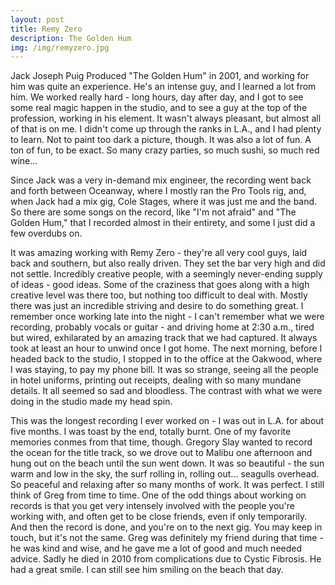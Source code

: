 ```yaml
---
layout: post
title: Remy Zero 
description: The Golden Hum
img: /img/remyzero.jpg
---
```


Jack Joseph Puig Produced "The Golden Hum" in 2001, and working for him was quite an experience. He's an intense guy, and I learned a lot from him. We worked really hard - long hours, day after day, and I got to see some real magic happen in the studio, and to see a guy at the top of the profession, working in his element. It wasn't always pleasant, but almost all of that is on me. I didn't come up through the ranks in L.A., and I had plenty to learn. Not to paint too dark a picture, though. It was also a lot of fun. A ton of fun, to be exact. So many crazy parties, so much sushi, so much red wine...

Since Jack was a very in-demand mix engineer, the recording went back and forth between Oceanway, where I mostly ran the Pro Tools rig, and, when Jack had a mix gig, Cole Stages, where it was just me and the band. So there are some songs on the record, like "I'm not afraid" and "The Golden Hum," that I recorded almost in their entirety, and some I just did a few overdubs on.

It was amazing working with Remy Zero - they're all very cool guys, laid back and southern, but also really driven. They set the bar very high and did not settle. Incredibly creative people, with a seemingly never-ending supply of ideas - good ideas. Some of the craziness that goes along with a high creative level was there too, but nothing too difficult to deal with. Mostly there was just an incredible striving and desire to do something great. I remember once working late into the night - I can't remember what we were recording, probably vocals or guitar - and driving home at 2:30 a.m., tired but wired, exhilarated by an amazing track that we had captured. It always took at least an hour to unwind once I got home. The next morning, before I headed back to the studio, I stopped in to the office at the Oakwood, where I was staying, to pay my phone bill. It was so strange, seeing all the people in hotel uniforms, printing out receipts, dealing with so many mundane details. It all seemed so sad and bloodless. The contrast with what we were doing in the studio made my head spin. 

This was the longest recording I ever worked on - I was out in L.A. for about five months. I was toast by the end, totally burnt. One of my favorite memories conmes from that time, though. Gregory Slay wanted to record the ocean for the title track, so we drove out to Malibu one afternoon and hung out on the beach until the sun went down. It was so beautiful - the sun warm and low in the sky, the surf rolling in, rolling out... seagulls overhead. So peaceful and relaxing after so many months of work. It was perfect. I still think of Greg from time to time. One of the odd things about working on records is that you get very intensely involved with the people you're working with, and often get to be close friends, even if only temporarily. And then the record is done, and you're on to the next gig. You may keep in touch, but it's not the same. Greg was definitely my friend during that time - he was kind and wise, and he gave me a lot of good and much needed advice. Sadly he died in 2010 from complications due to Cystic Fibrosis. He had a great smile. I can still see him smiling on the beach that day.      